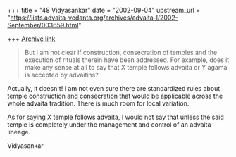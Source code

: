 +++
title = "48 Vidyasankar"
date = "2002-09-04"
upstream_url = "https://lists.advaita-vedanta.org/archives/advaita-l/2002-September/003659.html"

+++
[Archive link](https://lists.advaita-vedanta.org/archives/advaita-l/2002-September/003659.html)

>But I am not clear if construction, consecration of temples and the
>execution of rituals therein have been addressed. For example, does it make
>any sense at all to say that X temple follows advaita or Y agama is
>accepted by advaitins?

Actually, it doesn't! I am not even sure there are standardized rules about
temple construction and consecration that would be applicable across the
whole advaita tradition. There is much room for local variation.

As for saying X temple follows advaita, I would not say that unless the said
temple is completely under the management and control of an advaita lineage.

Vidyasankar

